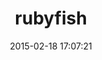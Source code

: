---
layout: post
title:  "rubyfish"
repo:   "anjlab/rubyfish"
date:   2015-02-18 17:07:21
gemurl: http://github.com/anjlab/rubyfish
---